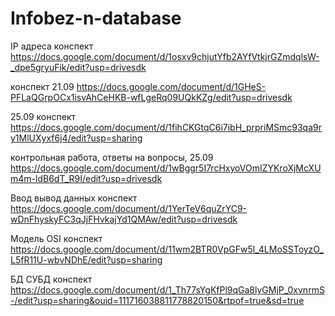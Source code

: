 # Infobez-n-database

IP адреса конспект 
https://docs.google.com/document/d/1osxv9chjutYfb2AYfVtkjrGZmdqlsW-_dpe5gryuFik/edit?usp=drivesdk

конспект 21.09 https://docs.google.com/document/d/1GHeS-PFLaQGrpOCx1isvAhCeHKB-wfLgeRq09UQkKZg/edit?usp=drivesdk

25.09 конспект
https://docs.google.com/document/d/1fihCKGtqC6i7ibH_prpriMSmc93qa9ry1MlUXyxf6j4/edit?usp=sharing

контрольная работа, ответы на вопросы, 25.09
https://docs.google.com/document/d/1wBggr5I7rcHxyoVOmIZYKroXjMcXUm4m-ldB6dT_R9I/edit?usp=drivesdk

Ввод вывод данных конспект
https://docs.google.com/document/d/1YerTeV6quZrYC9-wDnFhyskyFC3qJjFHvkajYd1QMAw/edit?usp=drivesdk

Модель OSI конспект
https://docs.google.com/document/d/11wm2BTR0VpGFw5l_4LMoSSToyzO_L5fR11U-wbvNDhE/edit?usp=sharing

БД СУБД конспект
https://docs.google.com/document/d/1_Th77sYgKfPl9qGa8lyGMjP_0xvnrmS-/edit?usp=sharing&ouid=111716038811778820150&rtpof=true&sd=true
